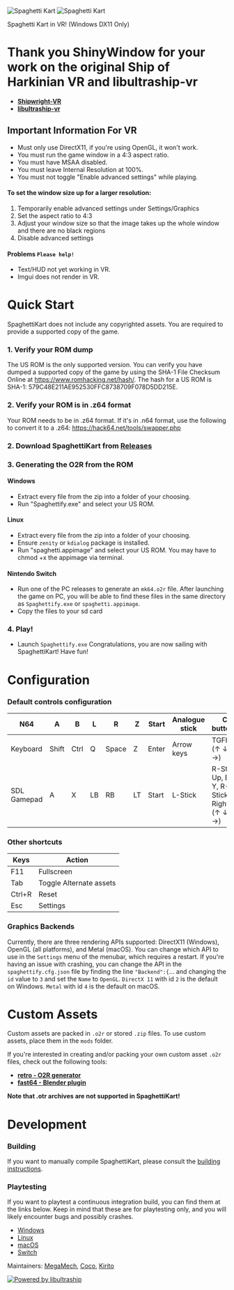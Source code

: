![Spaghetti Kart](docs/spaghettigithublight.png#gh-light-mode-only)
![Spaghetti Kart](docs/spaghettigithubnight.png#gh-dark-mode-only)

Spaghetti Kart in VR! (Windows DX11 Only)

# Thank you ShinyWindow for your work on the original Ship of Harkinian VR and libultraship-vr
* [**Shipwright-VR**](https://github.com/ShinyWindow/Shipwright-VR)
* [**libultraship-vr**](https://github.com/ShinyWindow/libultraship-vr)


## Important Information For VR

* Must only use DirectX11, if you're using OpenGL, it won't work.
* You must run the game window in a 4:3 aspect ratio.
* You must have MSAA disabled.
* You must leave Internal Resolution at 100%.
* You must not toggle "Enable advanced settings" while playing.

#### To set the window size up for a larger resolution:
1. Temporarily enable advanced settings under Settings/Graphics
2. Set the aspect ratio to 4:3
3. Adjust your window size so that the image takes up the whole window and there are no black regions
4. Disable advanced settings

#### Problems `Please help!`
* Text/HUD not yet working in VR.
* Imgui does not render in VR.


# Quick Start

SpaghettiKart does not include any copyrighted assets.  You are required to provide a supported copy of the game.

### 1. Verify your ROM dump
The US ROM is the only supported version. You can verify you have dumped a supported copy of the game by using the SHA-1 File Checksum Online at https://www.romhacking.net/hash/. The hash for a US ROM is SHA-1: 579C48E211AE952530FFC8738709F078D5DD215E.

### 2. Verify your ROM is in .z64 format
Your ROM needs to be in .z64 format. If it's in .n64 format, use the following to convert it to a .z64: https://hack64.net/tools/swapper.php

### 2. Download SpaghettiKart from [Releases](https://github.com/HarbourMasters/SpaghettiKart/releases)

### 3. Generating the O2R from the ROM
#### Windows
* Extract every file from the zip into a folder of your choosing.
* Run "Spaghettify.exe" and select your US ROM.

#### Linux
* Extract every file from the zip into a folder of your choosing.
* Ensure `zenity` or `kdialog` package is installed.
* Run "spaghetti.appimage" and select your US ROM. You may have to chmod +x the appimage via terminal.

#### Nintendo Switch
* Run one of the PC releases to generate an `mk64.o2r` file. After launching the game on PC, you will be able to find these files in the same directory as `Spaghettify.exe` or `spaghetti.appimage`.
* Copy the files to your sd card

### 4. Play!
* Launch `Spaghettify.exe`
Congratulations, you are now sailing with SpaghettiKart! Have fun!

# Configuration

### Default controls configuration
| N64 | A | B | L | R | Z | Start | Analogue stick | C buttons | D-Pad |
| - | - | - | - | - | - | - | - | - | - |
| Keyboard | Shift | Ctrl | Q | Space | Z | Enter | Arrow keys | TGFH (↑ ↓ ← →) | Num 8 2 4 6 |
| SDL Gamepad | A | X | LB | RB | LT | Start | L-Stick | R-Stick Up, B, Y, R-Stick Right (↑ ↓ ← →) | D-Pad |

### Other shortcuts
| Keys | Action |
| - | - |
| F11 | Fullscreen |
| Tab | Toggle Alternate assets |
| Ctrl+R | Reset |
| Esc | Settings |

### Graphics Backends
Currently, there are three rendering APIs supported: DirectX11 (Windows), OpenGL (all platforms), and Metal (macOS). You can change which API to use in the `Settings` menu of the menubar, which requires a restart.  If you're having an issue with crashing, you can change the API in the `spaghettify.cfg.json` file by finding the line `"Backend":{`... and changing the `id` value to `3` and set the `Name` to `OpenGL`. `DirectX 11` with id `2` is the default on Windows. `Metal` with id `4` is the default on macOS.

# Custom Assets
Custom assets are packed in `.o2r` or stored `.zip` files. To use custom assets, place them in the `mods` folder.

If you're interested in creating and/or packing your own custom asset `.o2r` files, check out the following tools:
* [**retro - O2R generator**](https://github.com/HarbourMasters64/retro)
* [**fast64 - Blender plugin**](https://github.com/HarbourMasters/fast64)

**Note that .otr archives are not supported in SpaghettiKart!**

# Development
### Building

If you want to manually compile SpaghettiKart, please consult the [building instructions](https://github.com/HarbourMasters/SpaghettiKart/blob/main/docs/BUILDING.md).

### Playtesting
If you want to playtest a continuous integration build, you can find them at the links below. Keep in mind that these are for playtesting only, and you will likely encounter bugs and possibly crashes. 

* [Windows](https://nightly.link/HarbourMasters/SpaghettiKart/workflows/main/main/spaghetti-windows.zip?status=completed)
* [Linux](https://nightly.link/HarbourMasters/SpaghettiKart/workflows/main/main/Spaghettify-linux.zip?status=completed)
* [macOS](https://nightly.link/HarbourMasters/SpaghettiKart/workflows/main/main/spaghetti-mac-x64.zip?status=completed)
* [Switch](https://nightly.link/HarbourMasters/SpaghettiKart/workflows/main/main/Spaghettify-switch.zip?status=completed)

Maintainers: [MegaMech](https://www.github.com/MegaMech), [Coco](https://www.github.com/coco875), [Kirito](https://github.com/KiritoDv)

<a href="https://github.com/Kenix3/libultraship/">
  <picture>
    <source media="(prefers-color-scheme: dark)" srcset="./docs/poweredbylus.darkmode.png">
    <img alt="Powered by libultraship" src="./docs/poweredbylus.lightmode.png">
  </picture>
</a>
